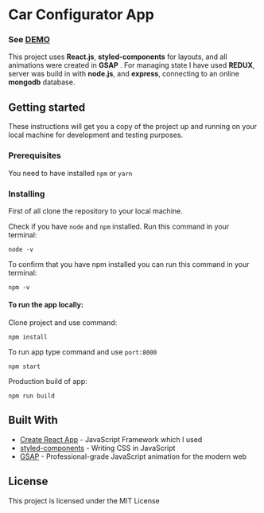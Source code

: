 # Car Configurator App

### See [DEMO](https://carconfigurator.netlify.app)

This project uses **React.js**, **styled-components** for layouts, and all animations were created in **GSAP** . For managing state I have used **REDUX**, server was build in with **node.js**, and **express**, connecting to an online **mongodb** database.

## Getting started

These instructions will get you a copy of the project up and running on your local machine for development and testing purposes.

### Prerequisites

You need to have installed `npm` or `yarn`

### Installing

First of all clone the repository to your local machine.

Check if you have `node` and `npm` installed. Run this command in your terminal:

```
node -v
```

To confirm that you have npm installed you can run this command in your terminal:

```
npm -v
```

#### To run the app locally:

Clone project and use command:

```b
npm install
```

To run app type command and use `port:8000`

```
npm start
```

Production build of app:

```
npm run build
```

## Built With

- [Create React App](https://github.com/facebook/create-react-app) - JavaScript Framework which I used
- [styled-components](https://www.styled-components.com/) - Writing CSS in JavaScript
- [GSAP](https://greensock.com/gsap/) - Professional-grade JavaScript animation for the modern web

## License

This project is licensed under the MIT License
